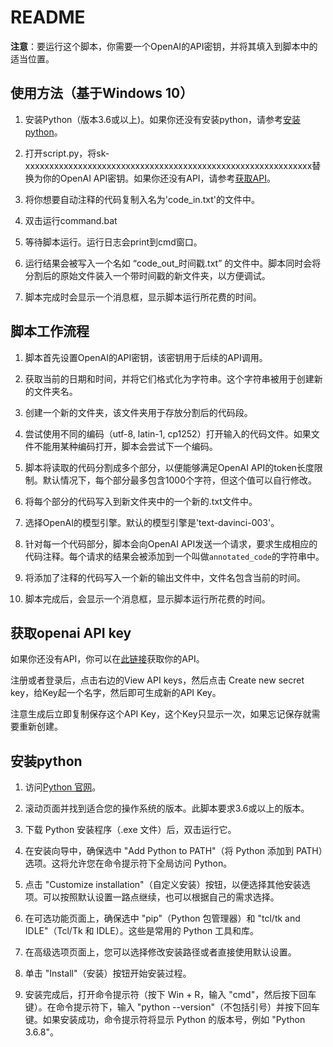 # README

**注意**：要运行这个脚本，你需要一个OpenAI的API密钥，并将其填入到脚本中的适当位置。

## 使用方法（基于Windows 10）

1. 安装Python（版本3.6或以上)。如果你还没有安装python，请参考[安装python](https://github.com/RaycarlLei/-openai-API-/tree/main#%E5%AE%89%E8%A3%85python)。

2. 打开script.py，将sk-xxxxxxxxxxxxxxxxxxxxxxxxxxxxxxxxxxxxxxxxxxxxxxxxxxxxxxxxxxxx替换为你的OpenAI API密钥。如果你还没有API，请参考[获取API](https://github.com/RaycarlLei/-openai-API-/tree/main#%E8%8E%B7%E5%8F%96openai-api-key)。

5. 将你想要自动注释的代码复制入名为'code_in.txt'的文件中。

6. 双击运行command.bat

7. 等待脚本运行。运行日志会print到cmd窗口。

8. 运行结果会被写入一个名如 “code_out_时间戳.txt” 的文件中。脚本同时会将分割后的原始文件装入一个带时间戳的新文件夹，以方便调试。

9. 脚本完成时会显示一个消息框，显示脚本运行所花费的时间。

   
## 脚本工作流程

1. 脚本首先设置OpenAI的API密钥，该密钥用于后续的API调用。

2. 获取当前的日期和时间，并将它们格式化为字符串。这个字符串被用于创建新的文件夹名。

3. 创建一个新的文件夹，该文件夹用于存放分割后的代码段。

4. 尝试使用不同的编码（utf-8, latin-1, cp1252）打开输入的代码文件。如果文件不能用某种编码打开，脚本会尝试下一个编码。

5. 脚本将读取的代码分割成多个部分，以便能够满足OpenAI API的token长度限制。默认情况下，每个部分最多包含1000个字符，但这个值可以自行修改。

6. 将每个部分的代码写入到新文件夹中的一个新的.txt文件中。

7. 选择OpenAI的模型引擎。默认的模型引擎是'text-davinci-003'。

8. 针对每一个代码部分，脚本会向OpenAI API发送一个请求，要求生成相应的代码注释。每个请求的结果会被添加到一个叫做`annotated_code`的字符串中。

9. 将添加了注释的代码写入一个新的输出文件中，文件名包含当前的时间。

10. 脚本完成后，会显示一个消息框，显示脚本运行所花费的时间。

## 获取openai API key

如果你还没有API，你可以在[此链接](https://platform.openai.com/account/api-keys)获取你的API。

注册或者登录后，点击右边的View API keys，然后点击 Create new secret key，给Key起一个名字，然后即可生成新的API Key。

注意生成后立即复制保存这个API Key，这个Key只显示一次，如果忘记保存就需要重新创建。

## 安装python
1. 访问[Python 官网](https://www.python.org/downloads/windows/)。

2. 滚动页面并找到适合您的操作系统的版本。此脚本要求3.6或以上的版本。
 
3. 下载 Python 安装程序（.exe 文件）后，双击运行它。

4. 在安装向导中，确保选中 "Add Python to PATH"（将 Python 添加到 PATH）选项。这将允许您在命令提示符下全局访问 Python。

5. 点击 "Customize installation"（自定义安装）按钮，以便选择其他安装选项。可以按照默认设置一路点继续，也可以根据自己的需求选择。

6. 在可选功能页面上，确保选中 "pip"（Python 包管理器）和 "tcl/tk and IDLE"（Tcl/Tk 和 IDLE）。这些是常用的 Python 工具和库。

7. 在高级选项页面上，您可以选择修改安装路径或者直接使用默认设置。

8. 单击 "Install"（安装）按钮开始安装过程。

9. 安装完成后，打开命令提示符（按下 Win + R，输入 "cmd"，然后按下回车键）。在命令提示符下，输入 "python --version"（不包括引号）并按下回车键。如果安装成功，命令提示符将显示 Python 的版本号，例如 "Python 3.6.8"。

